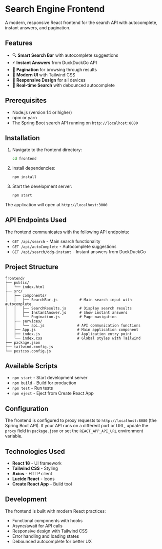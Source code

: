 # Search Engine Frontend

A modern, responsive React frontend for the search API with autocomplete, instant answers, and pagination.

## Features

- 🔍 **Smart Search Bar** with autocomplete suggestions
- ⚡ **Instant Answers** from DuckDuckGo API
- 📄 **Pagination** for browsing through results
- 🎨 **Modern UI** with Tailwind CSS
- 📱 **Responsive Design** for all devices
- 🔄 **Real-time Search** with debounced autocomplete

## Prerequisites

- Node.js (version 14 or higher)
- npm or yarn
- The Spring Boot search API running on `http://localhost:8080`

## Installation

1. Navigate to the frontend directory:
   ```bash
   cd frontend
   ```

2. Install dependencies:
   ```bash
   npm install
   ```

3. Start the development server:
   ```bash
   npm start
   ```

The application will open at `http://localhost:3000`

## API Endpoints Used

The frontend communicates with the following API endpoints:

- `GET /api/search` - Main search functionality
- `GET /api/autoComplete` - Autocomplete suggestions
- `GET /api/search/ddg-instant` - Instant answers from DuckDuckGo

## Project Structure

```
frontend/
├── public/
│   └── index.html
├── src/
│   ├── components/
│   │   ├── SearchBar.js          # Main search input with autocomplete
│   │   ├── SearchResults.js      # Display search results
│   │   ├── InstantAnswer.js      # Show instant answers
│   │   └── Pagination.js         # Page navigation
│   ├── services/
│   │   └── api.js               # API communication functions
│   ├── App.js                   # Main application component
│   ├── index.js                 # Application entry point
│   └── index.css                # Global styles with Tailwind
├── package.json
├── tailwind.config.js
└── postcss.config.js
```

## Available Scripts

- `npm start` - Start development server
- `npm build` - Build for production
- `npm test` - Run tests
- `npm eject` - Eject from Create React App

## Configuration

The frontend is configured to proxy requests to `http://localhost:8080` (the Spring Boot API). If your API runs on a different port or URL, update the `proxy` field in `package.json` or set the `REACT_APP_API_URL` environment variable.

## Technologies Used

- **React 18** - UI framework
- **Tailwind CSS** - Styling
- **Axios** - HTTP client
- **Lucide React** - Icons
- **Create React App** - Build tool

## Development

The frontend is built with modern React practices:

- Functional components with hooks
- Async/await for API calls
- Responsive design with Tailwind CSS
- Error handling and loading states
- Debounced autocomplete for better UX 